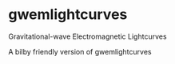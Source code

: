 # gwemlightcurves
Gravitational-wave Electromagnetic Lightcurves

A bilby friendly version of gwemlightcurves
